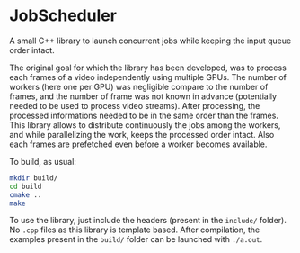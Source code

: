 # JobScheduler

A small C++ library to launch concurrent jobs while keeping the input queue order intact.

The original goal for which the library has been developed, was to process each frames of a video independently using multiple GPUs. The number of workers (here one per GPU) was negligible compare to the number of frames, and the number of frame was not known in advance (potentially needed to be used to process video streams). After processing, the processed informations needed to be in the same order than the frames. This library allows to distribute continuously the jobs among the workers, and while parallelizing the work, keeps the processed order intact. Also each frames are prefetched even before a worker becomes available.

To build, as usual:

```bash
mkdir build/
cd build
cmake ..
make
```

To use the library, just include the headers (present in the `include/` folder). No `.cpp` files as this library is template based. After compilation, the examples present in the `build/` folder can be launched with `./a.out`.
